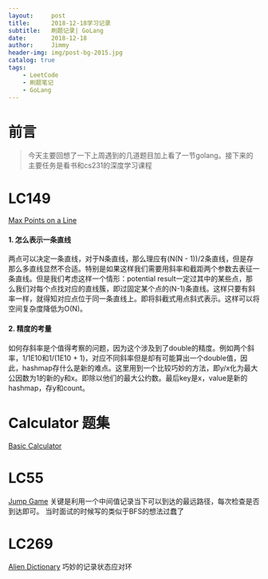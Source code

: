 ```yaml
---
layout:     post
title:      2018-12-18学习记录
subtitle:   刷题记录| GoLang
date:       2018-12-18
author:     Jimmy
header-img: img/post-bg-2015.jpg
catalog: true
tags:
    - LeetCode
    - 刷题笔记
    - GoLang
---
```

# 前言

>今天主要回想了一下上周遇到的几道题目加上看了一节golang。接下来的主要任务是看书和cs231的深度学习课程



# LC149 
[Max Points on a Line](https://leetcode.com/problems/max-points-on-a-line/)
#### 1. 怎么表示一条直线
两点可以决定一条直线，对于N条直线，那么理应有(N(N - 1))/2条直线，但是存那么多直线显然不合适。特别是如果这样我们需要用斜率和截距两个参数去表征一条直线。但是我们考虑这样一个情形：potential result一定过其中的某些点，那么我们对每个点找对应的直线簇，即过固定某个点的(N-1)条直线。这样只要有斜率一样，就得知对应点位于同一条直线上。即将斜截式用点斜式表示。这样可以将空间复杂度降低为O(N)。
#### 2. 精度的考量
如何存斜率是个值得考察的问题，因为这个涉及到了double的精度。例如两个斜率，1/1E10和1/(1E10 + 1)，对应不同斜率但是却有可能算出一个double值，因此，hashmap存什么是新的难点。这里用到一个比较巧妙的方法，即y/x化为最大公因数为1的新的y和x。即除以他们的最大公约数。最后key是x，value是新的hashmap，存y和count。

 
# Calculator 题集
[Basic Calculator](https://leetcode.com/problems/basic-calculator/)

# LC55 
[Jump Game](https://leetcode.com/problems/jump-game/)
关键是利用一个中间值记录当下可以到达的最远路径，每次检查是否到达即可。
当时面试的时候写的类似于BFS的想法过蠢了


# LC269 
[Alien Dictionary](https://leetcode.com/problems/alien-dictionary/)
巧妙的记录状态应对环




